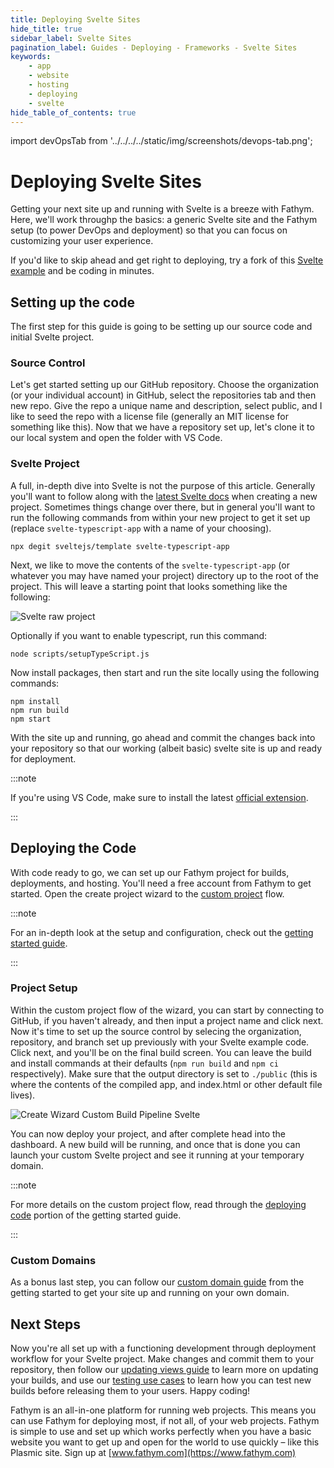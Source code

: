 ```yaml
---
title: Deploying Svelte Sites
hide_title: true
sidebar_label: Svelte Sites
pagination_label: Guides - Deploying - Frameworks - Svelte Sites
keywords:
    - app
    - website
    - hosting
    - deploying
    - svelte
hide_table_of_contents: true
---
```


import devOpsTab from '../../../../static/img/screenshots/devops-tab.png';

# Deploying Svelte Sites

Getting your next site up and running with Svelte is a breeze with Fathym.  Here, we'll work throughp the basics: a generic Svelte site and the Fathym setup (to power DevOps and deployment) so that you can focus on customizing your user experience.

If you'd like to skip ahead and get right to deploying, try a fork of this [Svelte example](https://www.fathym.com/dashboard/create-project/recipe/svelte) and be coding in minutes.

## Setting up the code

The first step for this guide is going to be setting up our source code and initial Svelte project.

### Source Control

Let's get started setting up our GitHub repository. Choose the organization (or your individual account) in GitHub, select the repositories tab and then new repo. Give the repo a unique name and description, select public, and I like to seed the repo with a license file (generally an MIT license for something like this). Now that we have a repository set up, let's clone it to our local system and open the folder with VS Code.

### Svelte Project

A full, in-depth dive into Svelte is not the purpose of this article.  Generally you'll want to follow along with the [latest Svelte docs](https://svelte.dev/) when creating a new project.  Sometimes things change over there, but in general you'll want to run the following commands from within your new project to get it set up (replace `svelte-typescript-app` with a name of your choosing).

```console
npx degit sveltejs/template svelte-typescript-app
```

Next, we like to move the contents of the `svelte-typescript-app` (or whatever you may have named your project) directory up to the root of the project.  This will leave a starting point that looks something like the following:

![Svelte raw project](https://www.fathym.com/img/screenshots/svelte-raw-project.png)

Optionally if you want to enable typescript, run this command:

```console
node scripts/setupTypeScript.js
```

Now install packages, then start and run the site locally using the following commands:

```console
npm install
npm run build
npm start
```

With the site up and running, go ahead and commit the changes back into your repository so that our working (albeit basic) svelte site is up and ready for deployment.

:::note

If you're using VS Code, make sure to install the latest [official extension](https://marketplace.visualstudio.com/items?itemName=svelte.svelte-vscode).

:::

## Deploying the Code

With code ready to go, we can set up our Fathym project for builds, deployments, and hosting. You'll need a free account from Fathym to get started. Open the create project wizard to the [custom project](https://www.fathym.com/dashboard/create-project/custom) flow.

:::note

For an in-depth look at the setup and configuration, check out the [getting started guide](../../../getting-started/setup).

:::

### Project Setup

Within the custom project flow of the wizard, you can start by connecting to GitHub, if you haven't already, and then input a project name and click next. Now it's time to set up the source control by selecing the organization, repository, and branch set up previously with your Svelte example code. Click next, and you'll be on the final build screen. You can leave the build and install commands at their defaults (`npm run build` and `npm ci` respectively). Make sure that the output directory is set to `./public` (this is where the contents of the compiled app, and index.html or other default file lives).

![Create Wizard Custom Build Pipeline Svelte](https://www.fathym.com/img/screenshots/create-wizard-custom-pipeline-svelte.png)

You can now deploy your project, and after complete head into the dashboard.  A new build will be running, and once that is done you can launch your custom Svelte project and see it running at your temporary domain.

:::note

For more details on the custom project flow, read through the [deploying code](../../../getting-started/deploying-project-code) portion of the getting started guide.

:::

### Custom Domains

As a bonus last step, you can follow our [custom domain guide](../../../getting-started/global-edge-network) from the getting started to get your site up and running on your own domain.

## Next Steps

Now you're all set up with a functioning development through deployment workflow for your Svelte project.  Make changes and commit them to your repository, then follow our [updating views guide](../../applications/updating) to learn more on updating your builds, and use our [testing use cases](../../applications/testing-use-cases) to learn how you can test new builds before releasing them to your users.  Happy coding!

Fathym is an all-in-one platform for running web projects. This means you can use Fathym for deploying most, if not all, of your web projects. Fathym is simple to use and set up which works perfectly when you have a basic website you want to get up and open for the world to use quickly – like this Plasmic site. Sign up at [www.fathym.com](https://www.fathym.com)
